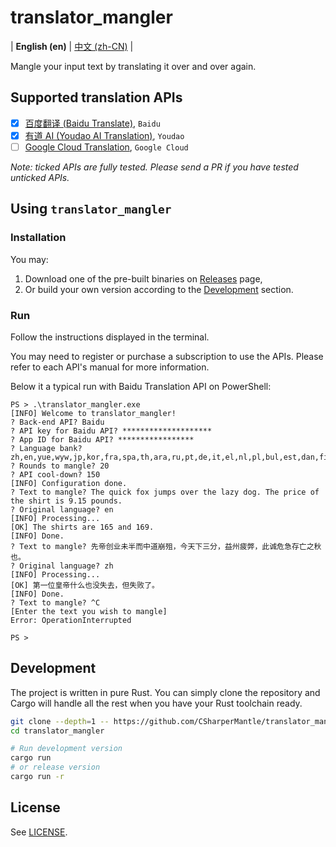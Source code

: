 # translator_mangler

| **English (en)** | [中文 (zh-CN)](README-zh.md) |

Mangle your input text by translating it over and over again.

## Supported translation APIs

* [x] [百度翻译 (Baidu Translate)](https://api.fanyi.baidu.com/product/111), `Baidu`
* [x] [有道 AI (Youdao AI Translation)](https://ai.youdao.com/product-fanyi-text.s), `Youdao`
* [ ] [Google Cloud Translation](https://cloud.google.com/translate/docs/reference/rest/v2/translate), `Google Cloud`

*Note: ticked APIs are fully tested. Please send a PR if you have tested unticked APIs.*

## Using `translator_mangler`

### Installation

You may:

1. Download one of the pre-built binaries on [Releases](https://github.com/CSharperMantle/translator_mangler/releases) page,
2. Or build your own version according to the [Development](#development) section.

### Run

Follow the instructions displayed in the terminal.

You may need to register or purchase a subscription to use the APIs. Please refer to each API's manual for more information.

Below it a typical run with Baidu Translation API on PowerShell:

```text
PS > .\translator_mangler.exe
[INFO] Welcome to translator_mangler!
? Back-end API? Baidu
? API key for Baidu API? ********************
? App ID for Baidu API? *****************
? Language bank? zh,en,yue,wyw,jp,kor,fra,spa,th,ara,ru,pt,de,it,el,nl,pl,bul,est,dan,fin,cs,rom,slo,swe,hu,cht,vie
? Rounds to mangle? 20
? API cool-down? 150
[INFO] Configuration done.
? Text to mangle? The quick fox jumps over the lazy dog. The price of the shirt is 9.15 pounds.
? Original language? en
[INFO] Processing...
[OK] The shirts are 165 and 169.
[INFO] Done.
? Text to mangle? 先帝创业未半而中道崩殂，今天下三分，益州疲弊，此诚危急存亡之秋也。
? Original language? zh
[INFO] Processing...
[OK] 第一位皇帝什么也没失去，但失败了。
[INFO] Done.
? Text to mangle? ^C
[Enter the text you wish to mangle]
Error: OperationInterrupted

PS > 
```

## Development

The project is written in pure Rust. You can simply clone the repository and Cargo will handle all the rest when you have your Rust toolchain ready.

```sh
git clone --depth=1 -- https://github.com/CSharperMantle/translator_mangler.git
cd translator_mangler

# Run development version
cargo run
# or release version
cargo run -r
```

## License

See [LICENSE](LICENSE).
